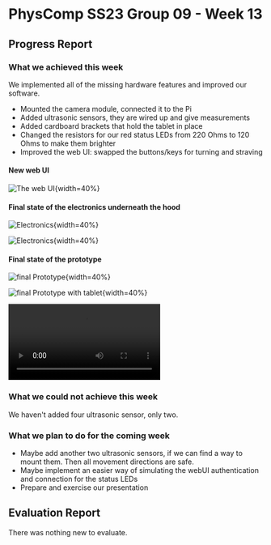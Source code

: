 # PhysComp SS23 Group 09 - Week 13

## Progress Report

### What we achieved this week

We implemented all of the missing hardware features and improved our software.

* Mounted the camera module, connected it to the Pi
* Added ultrasonic sensors, they are wired up and give measurements
* Added cardboard brackets that hold the tablet in place
* Changed the resistors for our red status LEDs from 220 Ohms to 120 Ohms to make them brighter
* Improved the web UI: swapped the buttons/keys for turning and straving

#### New web UI
![The web UI](Figures/webUI.png){width=40%}

#### Final state of the electronics underneath the hood

![Electronics](Figures/final_electronics.jpg){width=40%}

![Electronics](Figures/electronics_final.jpg){width=40%}

#### Final state of the prototype

![final Prototype](Figures/finalPrototype.jpg){width=40%}

![final Prototype with tablet](Figures/finalPrototype_withTablet.jpg){width=40%}

![](Figures/prototype_moving.mp4)






### What we could not achieve this week

We haven't added four ultrasonic sensor, only two.

### What we plan to do for the coming week

* Maybe add another two ultrasonic sensors, if we can find a way to mount them. Then all movement directions are safe.
* Maybe implement an easier way of simulating the webUI authentication and connection for the status LEDs
* Prepare and exercise our presentation

## Evaluation Report

There was nothing new to evaluate.
